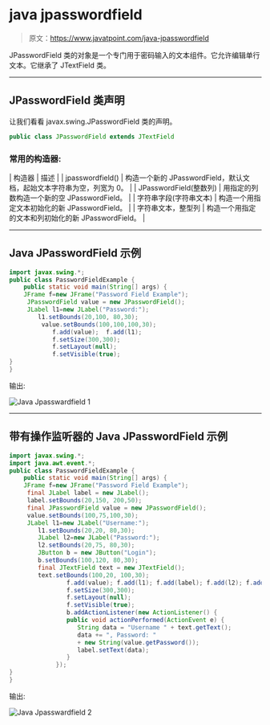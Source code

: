 # java jpasswordfield

> 原文：<https://www.javatpoint.com/java-jpasswordfield>

JPasswordField 类的对象是一个专门用于密码输入的文本组件。它允许编辑单行文本。它继承了 JTextField 类。

* * *

## JPasswordField 类声明

让我们看看 javax.swing.JPasswordField 类的声明。

```java
public class JPasswordField extends JTextField

```

### 常用的构造器:

| 构造器 | 描述 |
| jpasswordfield() | 构造一个新的 JPasswordField，默认文档，起始文本字符串为空，列宽为 0。 |
| JPasswordField(整数列) | 用指定的列数构造一个新的空 JPasswordField。 |
| 字符串字段(字符串文本) | 构造一个用指定文本初始化的新 JPasswordField。 |
| 字符串文本，整型列 | 构造一个用指定的文本和列初始化的新 JPasswordField。 |

* * *

## Java JPasswordField 示例

```java
import javax.swing.*;  
public class PasswordFieldExample {
	public static void main(String[] args) {  
	JFrame f=new JFrame("Password Field Example");  
	 JPasswordField value = new JPasswordField(); 
	 JLabel l1=new JLabel("Password:");  
	    l1.setBounds(20,100, 80,30);  
	     value.setBounds(100,100,100,30);  
            f.add(value);  f.add(l1);
            f.setSize(300,300);  
            f.setLayout(null);  
            f.setVisible(true);   
}
}

```

输出:

![Java Jpasswardfield 1](../img/3f75b9bd23aa5535109112bd782fdd4c.png)

* * *

## 带有操作监听器的 Java JPasswordField 示例

```java
import javax.swing.*;  
import java.awt.event.*;
public class PasswordFieldExample {
	public static void main(String[] args) {  
	JFrame f=new JFrame("Password Field Example");  
	 final JLabel label = new JLabel();          
	 label.setBounds(20,150, 200,50);
	 final JPasswordField value = new JPasswordField(); 
	 value.setBounds(100,75,100,30); 
	 JLabel l1=new JLabel("Username:");  
	    l1.setBounds(20,20, 80,30);  
	    JLabel l2=new JLabel("Password:");  
	    l2.setBounds(20,75, 80,30);  
	    JButton b = new JButton("Login");
	    b.setBounds(100,120, 80,30);  
	    final JTextField text = new JTextField();
	    text.setBounds(100,20, 100,30);  
                f.add(value); f.add(l1); f.add(label); f.add(l2); f.add(b); f.add(text);
                f.setSize(300,300);  
                f.setLayout(null);  
                f.setVisible(true);   
                b.addActionListener(new ActionListener() {
                public void actionPerformed(ActionEvent e) {     
                   String data = "Username " + text.getText();
                   data += ", Password: " 
                   + new String(value.getPassword()); 
                   label.setText(data);        
                }
             }); 
}
}

```

输出:

![Java Jpasswardfield 2](../img/32ad748e1ae9dfffcfef897f31bcc972.png)